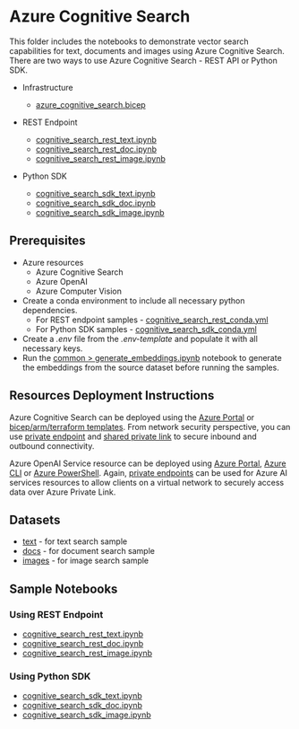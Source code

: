# Azure Cognitive Search

This folder includes the notebooks to demonstrate vector search capabilities for text, documents and images using Azure Cognitive Search. There are two ways to use Azure Cognitive Search - REST API or Python SDK.

- Infrastructure
  - [azure_cognitive_search.bicep](./infrastructure/azure_cognitive_search.bicep)

- REST Endpoint
  - [cognitive_search_rest_text.ipynb](./rest_endpoint_sample/cognitive_search_rest_text.ipynb)
  - [cognitive_search_rest_doc.ipynb](./rest_endpoint_sample/cognitive_search_rest_doc.ipynb)
  - [cognitive_search_rest_image.ipynb](./rest_endpoint_sample/cognitive_search_rest_image.ipynb)

- Python SDK
  - [cognitive_search_sdk_text.ipynb](./rest_endpoint_sample/cognitive_search_sdk_text.ipynb)
  - [cognitive_search_sdk_doc.ipynb](./rest_endpoint_sample/cognitive_search_sdk_doc.ipynb)
  - [cognitive_search_sdk_image.ipynb](./rest_endpoint_sample/cognitive_search_sdk_image.ipynb)

## Prerequisites

- Azure resources
  - Azure Cognitive Search
  - Azure OpenAI
  - Azure Computer Vision
- Create a conda environment to include all necessary python dependencies.
  - For REST endpoint samples - [cognitive_search_rest_conda.yml](./rest_endpoint_sample/cognitive_search_rest_conda.yml)
  - For Python SDK samples - [cognitive_search_sdk_conda.yml](./python_sdk_sample/cognitive_search_sdk_conda.yml)
- Create a *.env* file from the *.env-template* and populate it with all necessary keys.
- Run the [common > generate_embeddings.ipynb](../common/generate_embeddings.ipynb) notebook to generate the embeddings from the source dataset before running the samples.

## Resources Deployment Instructions

Azure Cognitive Search can be deployed using the [Azure Portal](https://docs.microsoft.com/azure/search/search-create-service-portal) or [bicep/arm/terraform templates](https://learn.microsoft.com/azure/templates/Microsoft.Search/searchServices?pivots=deployment-language-bicep#identity). From network security perspective, you can use [private endpoint](https://learn.microsoft.com/azure/search/service-create-private-endpoint) and [shared private link](https://learn.microsoft.com/azure/search/search-indexer-howto-access-private?tabs=portal-create) to secure inbound and outbound connectivity.

Azure OpenAI Service resource can be deployed using [Azure Portal](https://learn.microsoft.com/azure/ai-services/openai/how-to/create-resource?pivots=web-portal), [Azure CLI](https://learn.microsoft.com/azure/ai-services/openai/how-to/create-resource?pivots=cli) or [Azure PowerShell](https://learn.microsoft.com/azure/ai-services/openai/how-to/create-resource?pivots=ps). Again, [private endpoints](https://learn.microsoft.com/azure/ai-services/cognitive-services-virtual-networks?context=%2Fazure%2Fai-services%2Fopenai%2Fcontext%2Fcontext&tabs=portal#use-private-endpoints) can be used for Azure AI services resources to allow clients on a virtual network to securely access data over Azure Private Link.

## Datasets

- [text](../data/text/) - for text search sample
- [docs](../data/docs/) - for document search sample
- [images](../data/images/) - for image search sample

## Sample Notebooks

### Using REST Endpoint

- [cognitive_search_rest_text.ipynb](./rest_endpoint_sample/cognitive_search_rest_text.ipynb)
- [cognitive_search_rest_doc.ipynb](./rest_endpoint_sample/cognitive_search_rest_doc.ipynb)
- [cognitive_search_rest_image.ipynb](./rest_endpoint_sample/cognitive_search_rest_image.ipynb)

### Using Python SDK

- [cognitive_search_sdk_text.ipynb](./rest_endpoint_sample/cognitive_search_sdk_text.ipynb)
- [cognitive_search_sdk_doc.ipynb](./rest_endpoint_sample/cognitive_search_sdk_doc.ipynb)
- [cognitive_search_sdk_image.ipynb](./rest_endpoint_sample/cognitive_search_sdk_image.ipynb)